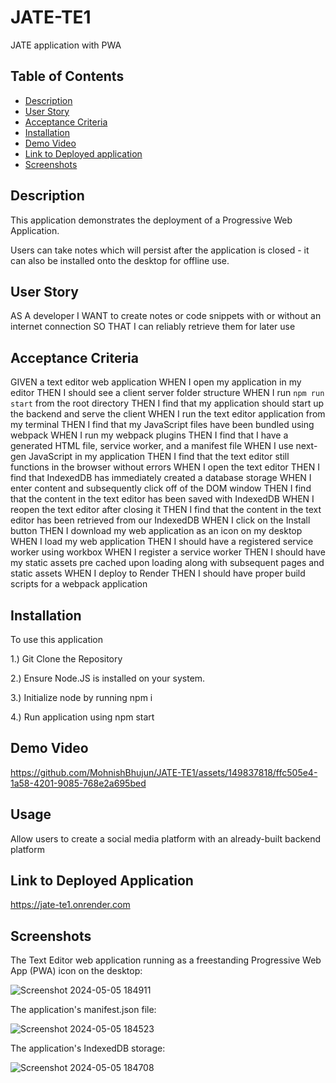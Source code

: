 # JATE-TE1

JATE application with PWA

## Table of Contents
  - [Description](#description)
  - [User Story](#userstory)
  - [Acceptance Criteria](#acceptance-criteria)
  - [Installation](#installation)
  - [Demo Video](#demo-video)
  - [Link to Deployed application](#link-to-deployed-application)
  - [Screenshots](#screenshots)

## Description

This application demonstrates the deployment of a Progressive Web Application. 

Users can take notes which will persist after the application is closed - it can also be installed onto the desktop for offline use. 

## User Story

AS A developer
I WANT to create notes or code snippets with or without an internet connection
SO THAT I can reliably retrieve them for later use


## Acceptance Criteria

GIVEN a text editor web application
WHEN I open my application in my editor
THEN I should see a client server folder structure
WHEN I run `npm run start` from the root directory
THEN I find that my application should start up the backend and serve the client
WHEN I run the text editor application from my terminal
THEN I find that my JavaScript files have been bundled using webpack
WHEN I run my webpack plugins
THEN I find that I have a generated HTML file, service worker, and a manifest file
WHEN I use next-gen JavaScript in my application
THEN I find that the text editor still functions in the browser without errors
WHEN I open the text editor
THEN I find that IndexedDB has immediately created a database storage
WHEN I enter content and subsequently click off of the DOM window
THEN I find that the content in the text editor has been saved with IndexedDB
WHEN I reopen the text editor after closing it
THEN I find that the content in the text editor has been retrieved from our IndexedDB
WHEN I click on the Install button
THEN I download my web application as an icon on my desktop
WHEN I load my web application
THEN I should have a registered service worker using workbox
WHEN I register a service worker
THEN I should have my static assets pre cached upon loading along with subsequent pages and static assets
WHEN I deploy to Render
THEN I should have proper build scripts for a webpack application


## Installation

To use this application 

1.) Git Clone the Repository 

2.) Ensure Node.JS is installed on your system. 

3.) Initialize node by running npm i

4.) Run application using npm start

## Demo Video

https://github.com/MohnishBhujun/JATE-TE1/assets/149837818/ffc505e4-1a58-4201-9085-768e2a695bed

## Usage

Allow users to create a social media platform with an already-built backend platform

## Link to Deployed Application

https://jate-te1.onrender.com

## Screenshots

The Text Editor web application running as a freestanding Progressive Web App (PWA) icon on the desktop:

![Screenshot 2024-05-05 184911](https://github.com/MohnishBhujun/JATE-TE1/assets/149837818/714daeaa-2114-4090-86e9-e1918d548071)


The application's manifest.json file:

![Screenshot 2024-05-05 184523](https://github.com/MohnishBhujun/JATE-TE1/assets/149837818/9a123ff9-b628-48e9-a6b5-bf2e745c8ca9)


The application's IndexedDB storage:

![Screenshot 2024-05-05 184708](https://github.com/MohnishBhujun/JATE-TE1/assets/149837818/559ca220-5697-493e-abfa-19bdf797183d)
